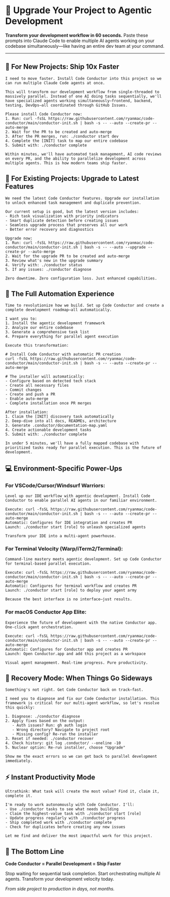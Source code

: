 # 🚀 Upgrade Your Project to Agentic Development

**Transform your development workflow in 60 seconds.** Paste these prompts into Claude Code to enable multiple AI agents working on your codebase simultaneously—like having an entire dev team at your command.

---

## 🎯 For New Projects: Ship 10x Faster

```
I need to move faster. Install Code Conductor into this project so we can run multiple Claude Code agents at once.

This will transform our development workflow from single-threaded to massively parallel. Instead of one AI doing tasks sequentially, we'll have specialized agents working simultaneously—frontend, backend, testing, DevOps—all coordinated through GitHub Issues.

Please install Code Conductor now:
1. Run: curl -fsSL https://raw.githubusercontent.com/ryanmac/code-conductor/main/conductor-init.sh | bash -s -- --auto --create-pr --auto-merge
2. Wait for the PR to be created and auto-merge
3. After the PR merges, run: ./conductor start dev
4. Complete the [INIT] task to map our entire codebase
5. Submit with: ./conductor complete

Within minutes, we'll have automated task management, AI code reviews on every PR, and the ability to parallelize development across multiple agents. This is how modern teams ship faster.
```

## 🔄 For Existing Projects: Upgrade to Latest Features

```
We need the latest Code Conductor features. Upgrade our installation to unlock enhanced task management and duplicate prevention.

Our current setup is good, but the latest version includes:
- Rich task visualization with priority indicators
- Smart duplicate detection before creating issues  
- Seamless upgrade process that preserves all our work
- Better error recovery and diagnostics

Upgrade now:
1. Run: curl -fsSL https://raw.githubusercontent.com/ryanmac/code-conductor/main/conductor-init.sh | bash -s -- --auto --upgrade --create-pr --auto-merge
2. Wait for the upgrade PR to be created and auto-merge
3. Review what's new in the upgrade summary
4. Verify with: ./conductor status
5. If any issues: ./conductor diagnose

Zero downtime. Zero configuration loss. Just enhanced capabilities.
```

## 🚀 The Full Automation Experience

```
Time to revolutionize how we build. Set up Code Conductor and create a complete development roadmap—all automatically.

I want you to:
1. Install the agentic development framework
2. Analyze our entire codebase 
3. Generate a comprehensive task list
4. Prepare everything for parallel agent execution

Execute this transformation:

# Install Code Conductor with automatic PR creation
curl -fsSL https://raw.githubusercontent.com/ryanmac/code-conductor/main/conductor-init.sh | bash -s -- --auto --create-pr --auto-merge

# The installer will automatically:
- Configure based on detected tech stack
- Create all necessary files
- Commit changes
- Create and push a PR
- Enable auto-merge
- Complete installation once PR merges

After installation:
1. Claim the [INIT] discovery task automatically
2. Deep-dive into all docs, READMEs, architecture
3. Generate .conductor/documentation-map.yaml
4. Create actionable development tasks
5. Submit with: ./conductor complete

In under 5 minutes, we'll have a fully mapped codebase with prioritized tasks ready for parallel execution. This is the future of development.
```

## 💻 Environment-Specific Power-Ups

### For VSCode/Cursor/Windsurf Warriors:
```
Level up our IDE workflow with agentic development. Install Code Conductor to enable parallel AI agents in our familiar environment.

Execute: curl -fsSL https://raw.githubusercontent.com/ryanmac/code-conductor/main/conductor-init.sh | bash -s -- --auto --create-pr --auto-merge
Automatic: Configures for IDE integration and creates PR
Launch: ./conductor start [role] to unleash specialized agents

Transform your IDE into a multi-agent powerhouse.
```

### For Terminal Velocity (Warp/iTerm2/Terminal):
```
Command-line mastery meets agentic development. Set up Code Conductor for terminal-based parallel execution.

Execute: curl -fsSL https://raw.githubusercontent.com/ryanmac/code-conductor/main/conductor-init.sh | bash -s -- --auto --create-pr --auto-merge
Automatic: Configures for terminal workflow and creates PR
Launch: ./conductor start [role] to deploy your agent army

Because the best interface is no interface—just results.
```

### For macOS Conductor App Elite:
```
Experience the future of development with the native Conductor app. One-click agent orchestration.

Execute: curl -fsSL https://raw.githubusercontent.com/ryanmac/code-conductor/main/conductor-init.sh | bash -s -- --auto --create-pr --auto-merge
Automatic: Configures for Conductor app and creates PR  
Launch: Open Conductor.app and add this project as a workspace

Visual agent management. Real-time progress. Pure productivity.
```

## 🔧 Recovery Mode: When Things Go Sideways

```
Something's not right. Get Code Conductor back on track—fast.

I need you to diagnose and fix our Code Conductor installation. This framework is critical for our multi-agent workflow, so let's resolve this quickly:

1. Diagnose: ./conductor diagnose
2. Apply fixes based on the output:
   - Auth issues? Run: gh auth login
   - Wrong directory? Navigate to project root
   - Missing config? Re-run the installer
3. Reset if needed: ./conductor recover
4. Check history: git log .conductor/ --oneline -10
5. Nuclear option: Re-run installer, choose "Upgrade"

Show me the exact errors so we can get back to parallel development immediately.
```

## ⚡ Instant Productivity Mode

```
Ultrathink: What task will create the most value? Find it, claim it, complete it.

I'm ready to work autonomously with Code Conductor. I'll:
- Use ./conductor tasks to see what needs building
- Claim the highest-value task with ./conductor start [role]
- Update progress regularly with ./conductor progress
- Ship completed work with ./conductor complete
- Check for duplicates before creating any new issues

Let me find and deliver the most impactful work for this project.
```

## 🎯 The Bottom Line

**Code Conductor = Parallel Development = Ship Faster**

Stop waiting for sequential task completion. Start orchestrating multiple AI agents. Transform your development velocity today.

*From side project to production in days, not months.*